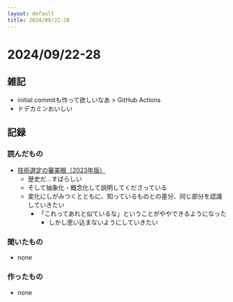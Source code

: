 ```yaml
---
layout: default
title: 2024/09/22-28
---
```


# 2024/09/22-28

## 雑記

* initial commitも作って欲しいなあ > GitHub Actions
* ドデカミンおいしい

## 記録

### 読んだもの

* [技術選定の審美眼（2023年版）](https://speakerdeck.com/twada/understanding-the-spiral-of-technologies-2023-edition)
  * 歴史だ…すばらしい
  * そして抽象化・概念化して説明してくださっている
  * 変化にしがみつくとともに、知っているものとの差分、同じ部分を認識していきたい
    * 「これってあれと似ているな」ということがややできるようになった
      * しかし思い込まないようにしていきたい


### 聞いたもの

* none

### 作ったもの

* none